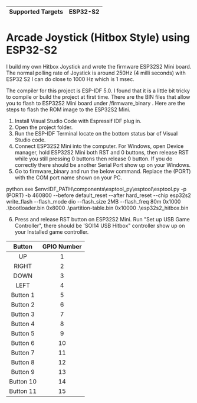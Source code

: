 | Supported Targets | ESP32-S2 
| ----------------- | -------- 

# Arcade Joystick (Hitbox Style) using ESP32-S2

I build my own Hitbox Joystick and wrote the firmware ESP32S2 Mini board. The normal polling rate of Joystick is around 250Hz (4 milli seconds) with ESP32 S2 I can do close to 1000 Hz which is 1 msec. 

The compiler for this project is ESP-IDF 5.0. I found that it is a little bit tricky to compile or build the project at first time. There are the BIN files that allow you to flash to ESP32S2 Mini board under /firmware_binary . Here are the steps to flash the ROM image to the ESP32S2 Mini.

1. Install Visual Studio Code with Espressif IDF plug in.
2. Open the project folder.
3. Run the ESP-IDF Terminal locate on the bottom status bar of Visual Studio code.
4. Connect ESP32S2 Mini into the computer. For Windows, open Device manager, hold ESP32S2 Mini both RST and 0 buttons, then release RST while you still pressing 0 buttons then release 0 button. If you do correctly there should be another  Serial Port show up on your Windows. 
5. Go to firmware_binary and run the below command. Replace the (PORT) with the COM port name shown on your PC.

python.exe $env:IDF_PATH\components\esptool_py\esptool\esptool.py -p (PORT) -b 460800 --before default_reset --after hard_reset --chip esp32s2  write_flash --flash_mode dio --flash_size 2MB --flash_freq 80m 0x1000 .\bootloader.bin 0x8000 .\partition-table.bin 0x10000 .\esp32s2_hitbox.bin

6. Press and release RST button on ESP32S2 Mini. Run "Set up USB Game Controller", there should be 'SOI14 USB Hitbox" controller show up on your Installed game controller.


| Button        | GPIO Number   |
| :-----------: |:-------------:|
| UP            | 1             |
| RIGHT         | 2             |
| DOWN          | 3             |
| LEFT          | 4             |
| Button 1      | 5             |
| Button 2      | 6             |
| Button 3      | 7             |
| Button 4      | 8             |
| Button 5      | 9             |
| Button 6      | 10            |
| Button 7      | 11            |
| Button 8      | 12            |
| Button 9      | 13            |
| Button 10     | 14            |
| Button 11     | 15            |

